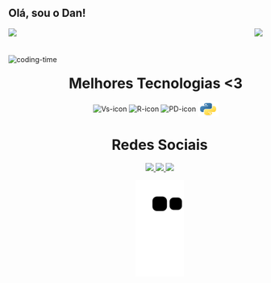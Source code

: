 ## Olá, sou o Dan!

<div>
  
  <img  height="180em" src="https://github-readme-stats.vercel.app/api?username=DannsrGF&show_icons=true&theme=great-gatsby&include_all_commits=true&count_private=true"/>
  <img align="right" height="180em" src="https://github-readme-stats.vercel.app/api/top-langs/?username=LuigiGF&layout=compact&langs_count=16&theme=great-gatsby"/>
</div>
<br>

<div  align="center"> 
  <div style="display: inline_block"><br>
    <img align="left" height="250" alt="coding-time" src="code.gif">
    <h1 align="center">Melhores Tecnologias <3</h1>
    <img align="center" height="30" width="40" alt="Vs-icon"  src="https://cdn.jsdelivr.net/gh/devicons/devicon/icons/vscode/vscode-original-wordmark.svg">
    <img align="center" height="30" width="40" alt="R-icon" src="https://cdn.jsdelivr.net/gh/devicons/devicon/icons/r/r-plain.svg">
    <img align="center" height="30" width="40" alt="PD-icon"src="https://cdn.jsdelivr.net/gh/devicons/devicon/icons/pandas/pandas-original-wordmark.svg">
    <img align="center" height="30" width="40" alt="python-icon" src="https://raw.githubusercontent.com/devicons/devicon/master/icons/python/python-original.svg">

    
  
  <h1 align="center">Redes Sociais</h1>
    <a href = "mailto: danieconomics@hotmail.com">
      <img width="30" src="gmail.svg">
    </a>
    <a href = "https://www.linkedin.com/in/daniel-silva-nascimento-a4824b202/">
      <img width="25" src="linkedin.svg">
    </a>
    <a href = "https://www.instagram.com/daan_rebirth/">
      <img width="25" src="instagram.png">
    </a>
</div>
  
![Snake animation](https://github.com/Dannsr/Dannsr/blob/output/github-contribution-grid-snake.svg)
